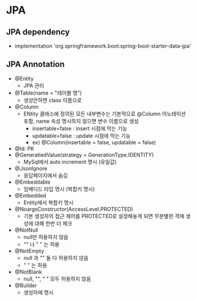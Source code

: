 # JPA

## JPA dependency

- implementation 'org.springframework.boot:spring-boot-starter-data-jpa'

## JPA Annotation

- @Entity
  - JPA 관리
- @Table(name = "테이블 명")
  - 생성안하면 class 이름으로
- @Column
  - ENtity 클래스에 정의된 모든 내부변수는 기본적으로 @Column 어노테이션 포함, name 속성 명시하지 않으면 변수 이름으로 생성
    - insertable=false : insert 시점에 막는 기능
    - updatable=false : update 시점에 막는 기능
    - ex) @Column(insertable = false, updatable = false)
- @Id: PK
- @GeneratiedValue(strategy = GenerationType.IDENTITY)
  - MySql에서 auto increment 명시 (유일값)
- @JsonIgnore
  - 응답페이지에서 숨김
- @Embeddable
  - 임베디드 타입 명시 (복합키 명시)
- @Embedded
  - Entity에서 복합키 명시
- @NoargsConstructor(AccessLevel.PROTECTED)
  - 기본 생성자의 접근 제어를 PROTECTED로 설정해놓게 되면 무분별한 객체 생성에 대해 한번 더 체크
- @NotNull
  - null만 허용하지 않음
  - "" 나 " " 는 허용
- @NotEmpty
  - null 과 "" 둘 다 허용하지 않음
  - " " 는 허용
- @NotBlank
  - null, "", " " 모두 허용하지 않음
- @Builder
  - 생성자에 명시
